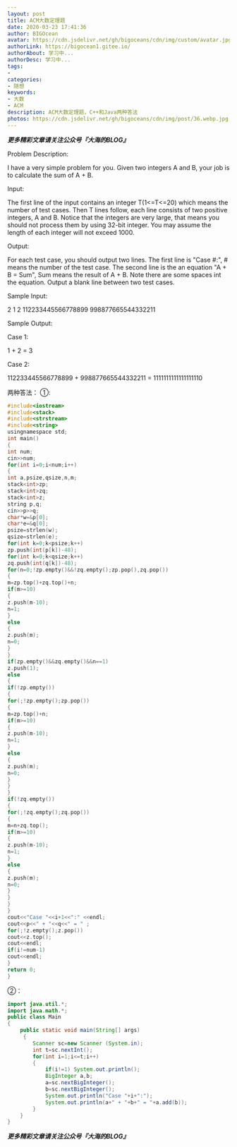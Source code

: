 ```yaml
---
layout: post
title: ACM大数定理题
date: 2020-03-23 17:41:36
author: BIGOcean
avatar: https://cdn.jsdelivr.net/gh/bigoceans/cdn/img/custom/avatar.jpg
authorLink: https://bigocean1.gitee.io/ 
authorAbout: 学习中... 
authorDesc: 学习中...
tags:
- 
categories:
- 随想
keywords: 
- 大数
- ACM
description: ACM大数定理题，C++和Java两种答法
photos: https://cdn.jsdelivr.net/gh/bigoceans/cdn/img/post/36.webp.jpg
---
```


***更多精彩文章请关注公众号『大海的BLOG』***

Problem Description:

I have a very simple problem for you. Given two integers A and B, your job is to calculate the sum of A + B. 

Input:

The first line of the input contains an integer T(1<=T<=20) which means the number of test cases. 
Then T lines follow, each line consists of two positive integers, A and B. Notice that the integers 
are very large, that means you should not process them by using 32-bit integer. You may assume 
the length of each integer will not exceed 1000. 

Output:

For each test case, you should output two lines. The first line is "Case #:", # means the number of 
the test case. The second line is the an equation "A + B = Sum", Sum means the result of A + B. 
Note there are some spaces int the equation. Output a blank line between two test cases. 

Sample Input:

2 
1 2 
112233445566778899 998877665544332211 

Sample Output:

Case 1: 

1 + 2 = 3 

Case 2: 

112233445566778899 + 998877665544332211 = 1111111111111111110 

两种答法：
①:

```cpp
#include<iostream>
#include<stack>
#include<strstream>
#include<string>
usingnamespace std;
int main()
{
int num;
cin>>num;
for(int i=0;i<num;i++)
{
int a,psize,qsize,n,m;
stack<int>zp;
stack<int>zq;
stack<int>z;
string p,q;
cin>>p>>q;
char*w=&p[0];
char*e=&q[0];
psize=strlen(w);
qsize=strlen(e);
for(int k=0;k<psize;k++)
zp.push(int(p[k])-48);
for(int k=0;k<qsize;k++)
zq.push(int(q[k])-48);
for(n=0;!zp.empty()&&!zq.empty();zp.pop(),zq.pop())
{
m=zp.top()+zq.top()+n;
if(m>=10)
{
z.push(m-10);
n=1;
}
else
{
z.push(m);
n=0;
}
}
if(zp.empty()&&zq.empty()&&n==1)
z.push(1);
else
{
if(!zp.empty())
{
for(;!zp.empty();zp.pop())
{
m=zp.top()+n;
if(m>=10)
{
z.push(m-10);
n=1;
}
else
{
z.push(m);
n=0;
}
}
}
if(!zq.empty())
{
for(;!zq.empty();zq.pop())
{
m=n+zq.top();
if(m>=10)
{
z.push(m-10);
n=1;
}
else
{
z.push(m);
n=0;
}
}
}
}
cout<<"Case "<<i+1<<":" <<endl;
cout<<p<<" + "<<q<<" = " ;
for(;!z.empty();z.pop())
cout<<z.top();
cout<<endl;
if(i!=num-1)
cout<<endl;
}
return 0;
}
```
②：

```java
import java.util.*;
import java.math.*;
public class Main 
{
	public static void main(String[] args)
	 {
		Scanner sc=new Scanner (System.in);
		int t=sc.nextInt();
		for(int i=1;i<=t;i++)
		{
			if(i!=1) System.out.println();
			BigInteger a,b;
			a=sc.nextBigInteger();
			b=sc.nextBigInteger();
			System.out.println("Case "+i+":");
			System.out.println(a+" + "+b+" = "+a.add(b));
		}
	}
}
```









***更多精彩文章请关注公众号『大海的BLOG』***